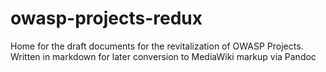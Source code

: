 # owasp-projects-redux
Home for the draft documents for the revitalization of OWASP Projects.  Written in markdown for later conversion to MediaWiki markup via Pandoc 
